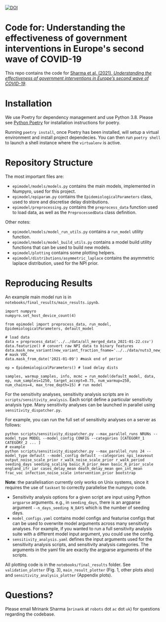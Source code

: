 [![DOI](https://zenodo.org/badge/317607935.svg)](https://zenodo.org/badge/latestdoi/317607935)

# Code for: Understanding the effectiveness of government interventions in Europe's second wave of COVID-19

This repo contains the code for [Sharma et al. (2021), *Understanding the effectiveness of government interventions in Europe’s second wave of COVID-19*](https://www.medrxiv.org/content/10.1101/2021.03.25.21254330v1).

# Installation
We use Poetry for dependency management and use Python 3.8. Please see [Python Poetry](https://python-poetry.org/) for installation instructions for poetry. 

Running `poetry install`, once Poetry has been installed, will setup a virtual environment and install project dependecies. You can then run `poetry shell` to launch a shell instance where the `virtualenv` is active. 

# Repository Structure
The most important files are:
* `epimodel/models/models.py` contains the main models, implemented in Numpyro, used for this project. 
* `epimodel/epiparam.py` contains the `EpidemiologicalParameters` class, used to store and discretise delay distributions. 
* `epimodel/preprocessing.py` contains the `preprocess_data` function used to load data, as well as the `PreprocessedData` class definition. 

Other notes:
* `epimodel/models/model_run_utils.py` contains a `run_model` utility function. 
* `epimodel/models/model_build_utils.py` contains a model build utility functions that can be used to build new models. 
* `epimodel/plotting` contains some plotting helpers. 
* `epimodel/distributions/asymmetric_laplace` contains the asymmetric laplace distribution, used for the NPI prior. 

# Reproducing Results
An example main model run is in ``notebooks/final_results/main_results.ipynb``. 

```
import numpyro
numpyro.set_host_device_count(4)

from epimodel import preprocess_data, run_model, EpidemiologicalParameters, default_model

# load data
data = preprocess_data('../../data/all_merged_data_2021-01-22.csv')
data.featurize() # convert raw NPI data to binary features
data.mask_new_variant(new_variant_fraction_fname='../../data/nuts3_new_variant_fraction.csv') # mask VOC
data.mask_from_date('2021-01-09') #mask end of perior

ep = EpidemiologicalParameters() # load delay dists

samples, warmup_samples, info, mcmc = run_model(default_model, data, ep, num_samples=1250, target_accept=0.75, num_warmup=250, num_chains=4, max_tree_depth=15) # run model

```

For the sensitivity analyses, sensitivity analysis scripts are in `scripts/sensitivity_analysis`. Each script define a particular sensitivity analysis type. Many sensitivity analyses can be launched in parallel using `sensitivity_dispatcher.py`. 

For example, you can run the full set of sensitivity analyses on a server as follows:
```
python scripts/sensitivity_dispatcher.py --max_parallel_runs NRUNs --model_type MODEL --model_config CONFIG --categories [CATEGORY_1 CATEGORY_2 ... ]
# example    
python scripts/sensitivity_dispatcher.py --max_parallel_runs 24 --model_type default --model_config default --categories npi_leaveout output_noise_scale_prior r_walk_noise_scale_prior r_walk_period seeding_days seeding_scaling basic_R_prior_mean basic_R_prior_scale england_ifr_iar cases_delay_mean death_delay_mean gen_int_mean frac_voc infection_noise_scale intervention_prior bootstrap
```
**Note**: the parallelisation currently only works on Unix systems, since it requires the use of `taskset` to correctly parallelise the numpyro code. 

* Sensitivity analysis options for a given script are input using Python `argparse` arguments. e.g., in `seeding_days`, there is an argparse argument `--n_days_seeding N_DAYS` which is the number of seeding days.  
* `model_configs.yaml` contains model configs and featurise configs that can be used to overwrite model arguments across many sensitivity analyses. For example, if you wanted to run a full sensitivity analysis suite with a different model input argument, you could use the config. 
* `sensitivity_analysis.yaml` defines the input arguments used for the sensitivity analysis scripts, and sensitivity analysis categories. The arguments in the yaml file are exactly the argparse arguments of the scripts. 

All plotting code is in the `notebooks/final_results` folder. See `validation_plotter` (Fig. 3), `main_result_plotter` (Fig. 1, other plots also) and `sensitivity_analysis_plotter` (Appendix plots). 

# Questions?
Please email Mrinank Sharma (`mrinank` at `robots` dot `ac` dot `uk`) for questions regarding the codebase.
